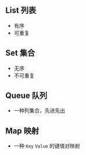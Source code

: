 ## List 列表

- 有序
- 可重复

## Set 集合

- 无序
- 不可重复

## Queue 队列

- 一种列集合，先进先出

## Map 映射

- 一种 `Key` `Value` 的键值对映射